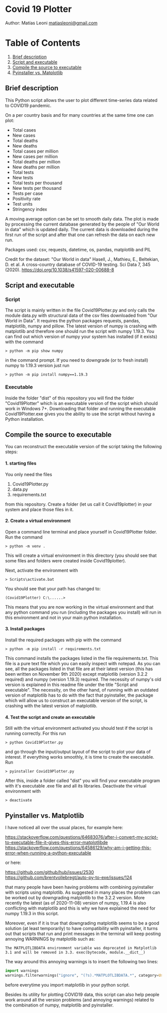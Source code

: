 # Covid 19 Plotter
Author: Matías Leoni
matiasleoni@gmail.com

# Table of Contents
1. [Brief description](#example)
2. [Script and executable](#example2)
3. [Compile the source to executable](#third-example)
4. [Pyinstaller vs. Matplotlib](#fourth-example)

## Brief description
This Python script allows the user to plot different time-series data related to COVID19 pandemic.

On a per country basis and for many countries at the same time one can plot:
- Total cases
- New cases
- Total deaths
- New deaths
- Total cases per million
- New cases per million
- Total deaths per million
- New deaths per million
- Total tests
- New tests
- Total tests per thousand
- New tests per thousand
- Tests per case
- Positivity rate
- Test units
- Stringency index

A moving average option can be set to smooth daily data. The plot is made by processing the current database generated by the people of "Our World in data" which is updated daily. The current data is downloaded during the first run of the script and after that one can refresh the data on each new run.

Packages used: csv, requests, datetime, os, pandas, matplotlib and PIL

Credit for the dataset:
"Our World in data"
Hasell, J., Mathieu, E., Beltekian, D. et al. A cross-country database of COVID-19 testing.
Sci Data 7, 345 (2020). https://doi.org/10.1038/s41597-020-00688-8


## Script and executable

### Script
The script is mainly written in the file Covid19Plotter.py and only calls the module data.py with structural data of the csv files downloaded from "Our World in Data". It requires the python packages requests, pandas, matplotlib, numpy and pillow. The latest version of numpy is crashing with matplotlib and therefore one should run the script with numpy 1.19.3. You can find out which version of numpy your system has installed (if it exists) with the command
```
> python -m pip show numpy
```
in the command prompt. If you need to downgrade (or to fresh install) numpy to 1.19.3 version just run
```
> python -m pip install numpy==1.19.3
```

### Executable
Inside the folder "dist" of this repository you will find the folder "Covid19Plotter" which is an executable version of the script which should work in Windows 7+. Downloading that folder and running the executable Covid19Plotter.exe gives you the ability to use the script without having a Python installation.

## Compile the source to executable

You can reconstruct the executable version of the script taking the following steps:

#### 1. starting files

You only need the files
1. Covid19Plotter.py
2. data.py
3. requirements.txt

from this repository. Create a folder (let us call it Covid19plotter) in your system and place those files in it.

#### 2. Create a virtual environment

Open a command line terminal and place yourself in Covid19Plotter folder. Run the command
```
> python -m venv .
```
This will create a virtual environment in this directory (you should see that some files and folders were created inside Covid19plotter). 

Next, activate the environment with
```
> Scripts\activate.bat
```
You should see that your path has changed to:
```
(Covid19Plotter) C:\......>
```
This means that you are now working in the virtual environment and that any python command you run (including the packages you install) will run in this environment and not in your main python installation.

#### 3. Install packages

Install the required packages with pip with the command
```
> python -m pip install -r requirements.txt
```
This command installs the packages listed in the file requirements.txt. This file is a pure text file which you can easily inspect with notepad. As you can see, all the packages listed in that file are at their latest version (this has been written on November 9th 2020) except matplotlib (version 3.2.2 required) and numpy (version 1.19.3) required. The necessity of numpy's old version is explained in this readme file under the title "Script and executable". The necessity, on the other hand, of running with an outdated version of matplotlib has to do with the fact that pyinstaller, the package which will allow us to construct an executable version of the script, is crashing with the latest version of matplotlib.

#### 4. Test the script and create an executable

Still with the virtual environment activated you should test if the script is running correctly. For this run
```
> python Covid19Plotter.py
```
and go through the input/output layout of the script to plot your data of interest. If everything works smoothly, it is time to create the executable. Run
```
> pyinstaller Covid19Plotter.py
```
After this, inside a folder called "dist" you will find your executable program with it's executable .exe file and all its libraries. Deactivate the virtual environment with
```
> deactivate
```


## Pyinstaller vs. Matplotlib

I have noticed all over the usual places, for example here:

https://stackoverflow.com/questions/64683076/after-i-convert-my-script-to-executable-file-it-gives-this-error-matplotlibde
https://stackoverflow.com/questions/64586129/why-am-i-getting-this-error-when-running-a-python-executable

or here:

https://github.com/github/hub/issues/2530
https://github.com/brentvollebregt/auto-py-to-exe/issues/124

that many people have been having problems with combining pyinstaller with scripts using matplotlib. As suggested in many places the problem can be worked out by downgrading matplotlib to the 3.2.2 version. More recently the latest (as of 2020-11-08) version of numpy, 1.19.4 is also conflicting with matplotlib and this is why we have explained the need for numpy 1.19.3 in this script. 

Moreover, even if it is true that downgrading matplotlib seems to be a good solution (at least temporarily) to have compatibility with pyinstaller, it turns out that scripts that run and print messages in the terminal will keep posting annoying WARNINGS by matplotlib such as:

	The MATPLOTLIBDATA environment variable was deprecated in Matplotlib 3.1 and will be removed in 3.3. exec(bytecode, module.__dict__)

The way around this annoying warnings is to insert the following two lines:
```python
import warnings
warnings.filterwarnings("ignore", "(?s).*MATPLOTLIBDATA.*", category=UserWarning)
```
before everytime you import matplotlib in your python script.

Besides its utility for plotting COVID19 data, this script can also help people work around all the version problems (and annoying warnings) related to the combination of numpy, matplotlib and pyinstaller.

